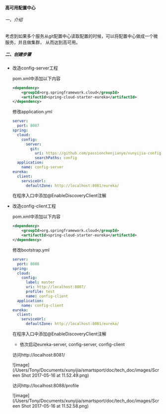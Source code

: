 #### 高可用配置中心

###### 一、介绍
考虑到如果多个服务从git配置中心读取配置的时候，可以将配置中心做成一个微服务，并且做集群，
从而达到高可用。

##### 二、创建步骤

* 改造config-server工程

  pom.xml中添加以下内容

  ```xml
  <dependency>
      <groupId>org.springframework.cloud</groupId>
      <artifactId>spring-cloud-starter-eureka</artifactId>
  </dependency>
  ```

  修改application.yml

  ```yml
  server:
    port: 8087
  spring:
    cloud:
      config:
        server:
          git:
            uri: https://github.com/passionchenjianye/xunyijia-config/
            searchPaths: config
    application:
      name: config-server
  eureka:
    client:
      serviceUrl:
        defaultZone: http://localhost:8081/eureka/
  ```

  在程序入口中添加@EnableDiscoveryClient注解

* 改造config-client工程

  pom.xml中添加以下内容

  ```xml
  <dependency>
      <groupId>org.springframework.cloud</groupId>
      <artifactId>spring-cloud-starter-eureka</artifactId>
  </dependency>
  ```

  修改bootstrap.yml

  ```yml
  server:
    port: 8088
  spring:
    cloud:
      config:
        label: master
        uri: http://localhost:8087/
        profile: test
        name: config-client
    application:
      name: config-client
  eureka:
    client:
      serviceUrl:
        defaultZone: http://localhost:8081/eureka/
  ```

  在程序入口中添加@EnableDiscoveryClient注解

  * 依次启动eureka-server, config-server, config-client


  访问http://localhost:8081/

  ![image](/Users/Tony/Documents/xunyijia/smartsport/doc/tech_doc/images/Screen Shot 2017-05-16 at 11.52.49.png)

  访问http://localhost:8088/profile

  ![image](/Users/Tony/Documents/xunyijia/smartsport/doc/tech_doc/images/Screen Shot 2017-05-16 at 11.52.58.png)
